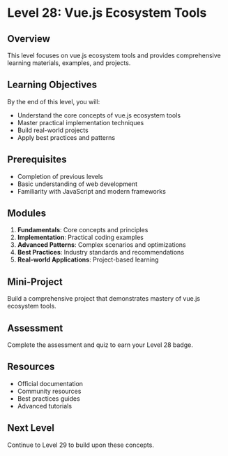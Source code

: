 # Level 28: Vue.js Ecosystem Tools

## Overview
This level focuses on vue.js ecosystem tools and provides comprehensive learning materials, examples, and projects.

## Learning Objectives
By the end of this level, you will:
- Understand the core concepts of vue.js ecosystem tools
- Master practical implementation techniques
- Build real-world projects
- Apply best practices and patterns

## Prerequisites
- Completion of previous levels
- Basic understanding of web development
- Familiarity with JavaScript and modern frameworks

## Modules
1. **Fundamentals**: Core concepts and principles
2. **Implementation**: Practical coding examples
3. **Advanced Patterns**: Complex scenarios and optimizations
4. **Best Practices**: Industry standards and recommendations
5. **Real-world Applications**: Project-based learning

## Mini-Project
Build a comprehensive project that demonstrates mastery of vue.js ecosystem tools.

## Assessment
Complete the assessment and quiz to earn your Level 28 badge.

## Resources
- Official documentation
- Community resources
- Best practices guides
- Advanced tutorials

## Next Level
Continue to Level 29 to build upon these concepts.

